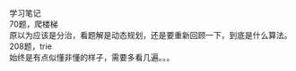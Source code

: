 学习笔记  
70题，爬楼梯  
  原以为应该是分治，看题解是动态规划，还是要重新回顾一下，到底是什么算法。  
208题，trie  
  始终是有点似懂非懂的样子，需要多看几遍。。。  
  
